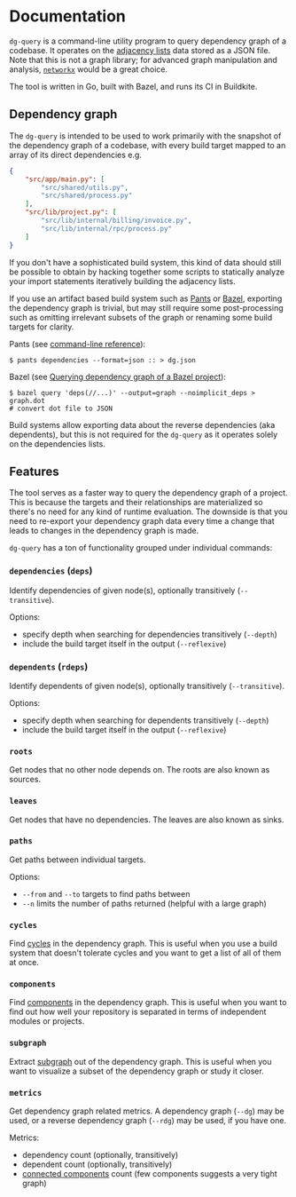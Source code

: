 # Documentation

`dg-query` is a command-line utility program to query dependency graph of a codebase. It operates on the [adjacency lists](https://en.wikipedia.org/wiki/Adjacency_list) data stored as a JSON file. Note that this is not a graph library; for advanced graph manipulation and analysis, [`networkx`](https://networkx.org/) would be a great choice. 

The tool is written in Go, built with Bazel, and runs its CI in Buildkite.

## Dependency graph

The `dg-query` is intended to be used to work primarily with the snapshot of the dependency graph of a codebase, with every build target mapped to an array of its direct dependencies e.g.

```json
{
    "src/app/main.py": [
        "src/shared/utils.py", 
        "src/shared/process.py"
    ],
    "src/lib/project.py": [
        "src/lib/internal/billing/invoice.py", 
        "src/lib/internal/rpc/process.py"
    ]
}
```

If you don't have a sophisticated build system, this kind of data should still be possible to obtain by hacking together some scripts to statically analyze your import statements iteratively building the adjacency lists. 

If you use an artifact based build system such as [Pants](https://www.pantsbuild.org/) or [Bazel](https://bazel.build/), exporting the dependency graph is trivial, but may still require some post-processing such as omitting irrelevant subsets of the graph or renaming some build targets for clarity.

Pants (see [command-line reference](https://www.pantsbuild.org/stable/reference/goals/dependencies)):

```shell
$ pants dependencies --format=json :: > dg.json
```

Bazel (see [Querying dependency graph of a Bazel project](https://alextereshenkov.github.io/querying-dependency-graph-bazel.html)):

```shell
$ bazel query 'deps(//...)' --output=graph --noimplicit_deps > graph.dot
# convert dot file to JSON
```

Build systems allow exporting data about the reverse dependencies (aka dependents), but this is not required for the `dg-query` as it operates solely on the dependencies lists.

## Features

The tool serves as a faster way to query the dependency graph of a project. This is because the targets and their relationships are materialized so there's no need for any kind of runtime evaluation. The downside is that you need to re-export your dependency graph data every time a change that leads to changes in the dependency graph is made.

`dg-query` has a ton of functionality grouped under individual commands:

### `dependencies` (`deps`)
Identify dependencies of given node(s), optionally transitively (`--transitive`).

Options:
* specify depth when searching for dependencies transitively (`--depth`)
* include the build target itself in the output (`--reflexive`)

### `dependents` (`rdeps`)
Identify dependents of given node(s), optionally transitively (`--transitive`).

Options:
* specify depth when searching for dependents transitively (`--depth`)
* include the build target itself in the output (`--reflexive`)

### `roots`
Get nodes that no other node depends on. The roots are also known as sources. 

### `leaves`
Get nodes that have no dependencies. The leaves are also known as sinks. 

### `paths`
Get paths between individual targets.

Options:
* `--from` and `--to` targets to find paths between
* `--n` limits the number of paths returned (helpful with a large graph)

### `cycles`
Find [cycles](https://en.wikipedia.org/wiki/Cycle_(graph_theory)) in the dependency graph.
This is useful when you use a build system that doesn't tolerate cycles and you want to
get a list of all of them at once.

### `components`
Find [components](https://en.wikipedia.org/wiki/Component_(graph_theory)) in the dependency graph.
This is useful when you want to find out how well your repository is separated in terms of independent
modules or projects.

### `subgraph`
Extract [subgraph](https://en.wikipedia.org/wiki/Glossary_of_graph_theory#subgraph) out of the dependency graph.
This is useful when you want to visualize a subset of the dependency graph or study it closer.

### `metrics`
Get dependency graph related metrics. A dependency graph (`--dg`) may be used,
or a reverse dependency graph (`--rdg`) may be used, if you have one.

Metrics:
* dependency count (optionally, transitively)
* dependent count (optionally, transitively)
* [connected components](https://en.wikipedia.org/wiki/Component_(graph_theory)) count (few components suggests a very tight graph)
